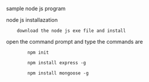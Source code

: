 sample node js program

node js installazation

		download the node js exe file and install


open the command prompt and type the commands are



			npm init

			npm install express -g
			
			npm install mongoose -g